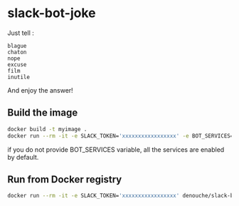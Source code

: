 slack-bot-joke
==============

Just tell :
```
blague
chaton
nope
excuse
film
inutile
```

And enjoy the answer!

## Build the image

```bash
docker build -t myimage .
docker run --rm -it -e SLACK_TOKEN='xxxxxxxxxxxxxxxxx' -e BOT_SERVICES='blagues,chatons,poils,excusesdedev,savoirinutile,citations' myimage
```

if you do not provide BOT_SERVICES variable, all the services are enabled by default.

## Run from Docker registry

```bash
docker run --rm -it -e SLACK_TOKEN='xxxxxxxxxxxxxxxxx' denouche/slack-bot:clown
```
